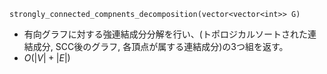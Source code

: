 ```strongly_connected_compnents_decomposition(vector<vector<int>> G)```
- 有向グラフに対する強連結成分分解を行い、(トポロジカルソートされた連結成分, SCC後のグラフ, 各頂点が属する連結成分)の3つ組を返す。
- $O(|V|+|E|)$